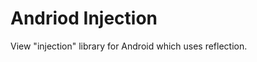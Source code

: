 Andriod Injection
==========================

View "injection" library for Android which uses reflection.

